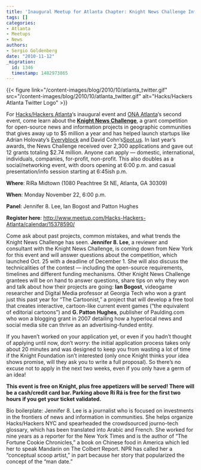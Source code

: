```yaml
---
title: 'Inaugural Meetup for Atlanta Chapter: Knight News Challenge Info Session'
tags: []
categories:
- Atlanta
- Meetups
- News
authors:
- Sergio Goldenberg
date: "2010-11-12"
_migration:
  id: 1346
  timestamp: 1482973865
---
```


{{< figure link="/content-images/blog/2010/10/atlanta\_twitter.gif" src="/content-images/blog/2010/10/atlanta\_twitter.gif" alt="Hacks/Hackers Atlanta Twitter Logo" >}}

For [Hacks/Hackers Atlanta][1]&#8216;s inaugural event and [ONA Atlanta][2]&#8216;s second event, come learn about the **[Knight News Challenge][3]**, a grant competition for open-source news and information projects in geographic communities that gives away up to $5 million a year and has helped launch startups like Adrian Holovaty&#8217;s [Everyblock][4] and David Cohn&#8217;s[Spot.us][5]. In last year&#8217;s awards, the News Challenge received over 2,300 applications and gave out 12 grants totaling $2.74 million. Anyone can apply &#8212; domestic, international, individuals, companies, for-profit, non-profit. This also doubles as a social/networking event, with doors opening at 6:00 p.m. and casual presentation/info session starting at 6:45ish p.m.

**Where**: RíRa Midtown (1080 Peachtree St NE, Atlanta, GA 30309)

**When**: Monday November 22, 6:00 p.m.

**Panel**: Jennifer 8. Lee, Ian Bogost and Patton Hughes

**Register here**: <http://www.meetup.com/Hacks-Hackers-Atlanta/calendar/15378590/>

<!--more-->

Come ask about past projects, common mistakes, and what trends the Knight News Challenge has seen. **Jennifer 8. Lee**, a reviewer and consultant with the Knight News Challenge, is coming down from New York for this event and will answer questions about the competition, which launched Oct. 25 with a deadline of December 1. She will also discuss the technicalities of the contest &#8212; including the open-source requirements, timelines and different funding mechanisms. Other Knight News Challenge grantees will be on hand to answer questions, share tips on why they won and talk about how their projects are going: **Ian Bogost**, videogame researcher and Digital Media professor at Georgia Tech who won a grant just this past year for &#8220;The Cartoonist,&#8221; a project that will develop a free tool that creates interactive, cartoon-like current event games (&#8220;the equivalent of editorial cartoons&#8221;) and **G. Patton Hughes**, publisher of Paulding.com who won a blogging grant in 2007 detailing how a hyperlocal news and social media site can thrive as an advertising-funded entity.

If you haven&#8217;t worked on your application yet, or even if you hadn&#8217;t thought of applying until now, don&#8217;t worry: the initial application process takes only about 20 minutes and was designed to keep you from wasting a lot of time if the Knight Foundation isn&#8217;t interested (only once Knight thinks your idea shows promise, will they ask you to write a full proposal). So there&#8217;s no excuse not to apply in the next two weeks, even if you only have a germ of an idea!

**This event is free on Knight, plus free appetizers will be served! There will be a cash/credit card bar. Parking above Rí Rá is free for the first two hours if you get your ticket validated.**

Bio boilerplate: Jennifer 8. Lee is a journalist who is focused on investments in the frontiers of news and information in communities. She helps organize Hacks/Hackers NYC and spearheaded the crowdsourced journo-tech glossary, which has been translated into Arabic and French. She worked for nine years as a reporter for the New York Times and is the author of &#8220;The Fortune Cookie Chronicles,&#8221; a book on Chinese food in America which led her to speak Mandarin on The Colbert Report. NPR has called her a &#8220;conceptual scoop artist,&#8221; in part because her story that popularized the concept of the &#8220;man date.&#8221;

 [1]: http://www.meetup.com/Hacks-Hackers-Atlanta/
 [2]: http://journalists.org/events/event_details.asp?id=121866
 [3]: http://www.newschallenge.org/
 [4]: http://www.everyblock.com/
 [5]: http://spot.us/